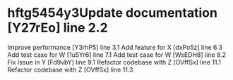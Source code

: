 # hftg5454y3Update documentation [Y27rEo] line 2.2
Improve performance [Y3rhP5] line 3.1
Add feature for X [dxPo5z] line 6.3
Add test case for W [1u5Yr6] line 7.1
Add test case for W [WsEDH8] line 8.2
Fix issue in Y [Fd9vbY] line 9.1
Refactor codebase with Z [OVffSx] line 11.1
Refactor codebase with Z [OVffSx] line 11.3
